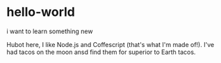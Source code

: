# hello-world

i want to learn something new

Hubot here, I like Node.js and Coffescript (that's what I'm made of!).
I've had tacos on the moon ansd find them for superior to Earth tacos.
